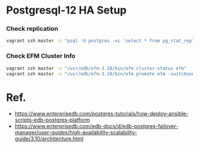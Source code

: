 # Postgresql-12 HA Setup

### Check replication
```bash
vagrant ssh master -c "psql -U postgres -xc 'select * from pg_stat_replication' "
```
### Check EFM Cluster Info
```bash
vagrant ssh master -c "/usr/edb/efm-3.10/bin/efm cluster-status efm"
vagrant ssh master -c "/usr/edb/efm-3.10/bin/efm promote efm -switchover"
```



# Ref.
- https://www.enterprisedb.com/postgres-tutorials/how-deploy-ansible-scripts-edb-postgres-platform
- https://www.enterprisedb.com/edb-docs/d/edb-postgres-failover-manager/user-guides/high-availability-scalability-guide/3.10/architecture.html